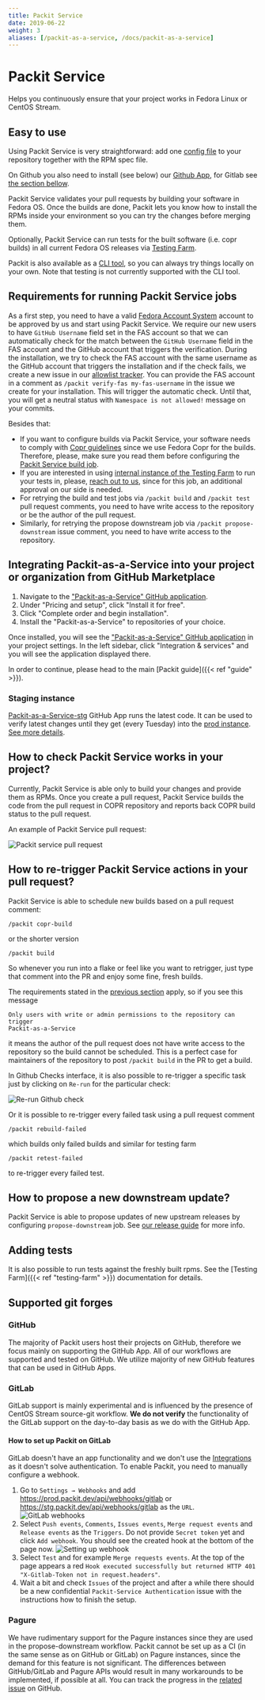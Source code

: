 ```yaml
---
title: Packit Service
date: 2019-06-22
weight: 3
aliases: [/packit-as-a-service, /docs/packit-as-a-service]
---
```


# Packit Service

Helps you continuously ensure that your project works in Fedora Linux or CentOS Stream.

## Easy to use

Using Packit Service is very straightforward:
add one [config file](/docs/configuration/)
to your repository together with the RPM spec file.

On Github you also need to install (see below) our
[Github App](https://github.com/marketplace/packit-as-a-service),
for Gitlab see [the section bellow](#GitLab).

Packit Service validates your pull requests by building your software in Fedora OS.
Once the builds are done, Packit lets you know how to install the
RPMs inside your environment so you can try the changes before merging them.

Optionally, Packit Service can run tests for the built software (i.e. copr builds)
in all current Fedora OS releases via [Testing Farm](/docs/testing-farm).

Packit is also available as a [CLI tool](https://github.com/packit/packit/blob/main/README.md),
so you can always try things locally on your own. Note that testing is not currently supported with the CLI tool.


## Requirements for running Packit Service jobs

As a first step, you need to have a valid [Fedora Account System](https://fedoraproject.org/wiki/Account_System) 
account to be approved by us and start using Packit Service.
We require our new users to have `GitHub Username` field set in the FAS account so that we can automatically
check for the match between the `GitHub Username` field in the FAS account and the GitHub account that triggers the verification. 
During the installation, we try to check the FAS account with the same
username as the GitHub account that triggers the installation and if the check
fails, we create a new issue in our
[allowlist tracker](https://github.com/packit/notifications/issues/).
You can provide the FAS account in a comment
as `/packit verify-fas my-fas-username` in the issue we create 
for your installation. This will trigger the automatic check.
Until that, you will get a neutral status with `Namespace is not allowed!` 
message on your commits.

Besides that:
* If you want to configure builds via Packit Service, your software needs to comply with [Copr guidelines](https://docs.pagure.org/copr.copr/user_documentation.html#what-i-can-build-in-copr) 
 since we use Fedora Copr for the builds. Therefore, please, make sure you read them before configuring the [Packit Service build job](/docs/configuration/#copr_build).
* If you are interested in using [internal instance of the Testing Farm](https://docs.testing-farm.io/general/0.1/services.html#_red_hat_ranch)
to run your tests in, please, [reach out to us](/#contact), since for this job, an additional approval on our side is needed.
* For retrying the build and test jobs via `/packit build` and `/packit test` pull request comments, you need to have write access to the repository or be the 
author of the pull request.
* Similarly, for retrying the propose downstream job via `/packit propose-downstream` issue comment, you need to have write access to
the repository.


## Integrating Packit-as-a-Service into your project or organization from GitHub Marketplace

1. Navigate to the ["Packit-as-a-Service" GitHub
   application](https://github.com/marketplace/packit-as-a-service).
2. Under "Pricing and setup", click "Install it for free".
3. Click "Complete order and begin installation".
4. Install the "Packit-as-a-Service" to repositories of your choice.

Once installed, you will see the ["Packit-as-a-Service" GitHub
application](https://github.com/marketplace/packit-as-a-service) in your
project settings. In the left sidebar, click "Integration & services" and you
will see the application displayed there.

In order to continue, please head to the main [Packit guide]({{< ref "guide" >}}).

### Staging instance

[Packit-as-a-Service-stg](https://github.com/apps/packit-as-a-service-stg) GitHub App
runs the latest code. It can be used to verify latest changes until they get
(every Tuesday) into the [prod instance](https://github.com/marketplace/packit-as-a-service).
[See more details](https://github.com/packit/packit-service/issues/649#issue-629054035).

## How to check Packit Service works in your project?

Currently, Packit Service is able only to build your changes and provide them as RPMs.
Once you create a pull request, Packit Service builds the code from the
pull request in COPR repository and reports back COPR build status to the pull request.

An example of Packit Service pull request:

![Packit service pull request](/packit-service-pr.png)

## How to re-trigger Packit Service actions in your pull request?

Packit Service is able to schedule new builds based on a pull request comment:

    /packit copr-build

or the shorter version

    /packit build

So whenever you run into a flake or feel like you want to retrigger, just type
that comment into the PR and enjoy some fine, fresh builds.

The requirements stated in the [previous section](#requirements-for-running-packit-service-jobs) apply, so if you see this
message

    Only users with write or admin permissions to the repository can trigger
    Packit-as-a-Service

it means the author of the pull request does not have write access to the
repository so the build cannot be scheduled. This is a perfect case for
maintainers of the repository to post `/packit build` in the PR to get a build.

In Github Checks interface, it is also possible to re-trigger a specific task just by clicking on `Re-run`
for the particular check:

![Re-run Github check](/github-check-rerun.png)

Or it is possible to re-trigger every failed task using a pull request comment

    /packit rebuild-failed

which builds only failed builds and similar for testing farm

    /packit retest-failed

to re-trigger every failed test.

## How to propose a new downstream update?

Packit Service is able to propose updates of new upstream releases by configuring `propose-downstream` job.
See [our release guide](./fedora-releases-guide.md) for more info.

## Adding tests

It is also possible to run tests against the freshly built rpms.
See the [Testing Farm]({{< ref "testing-farm" >}}) documentation for details.

## Supported git forges

### GitHub

The majority of Packit users host their projects on GitHub, therefore we focus mainly on supporting the GitHub App. All of our workflows are supported and tested on GitHub. We utilize majority of new GitHub features that can be used in GitHub Apps.

### GitLab

GitLab support is mainly experimental and is influenced by the presence of CentOS Stream source-git workflow. **We do not verify** the functionality of the GitLab support on the day-to-day basis as we do with the GitHub App.

#### How to set up Packit on GitLab

GitLab doesn't have an app functionality and we don't use the [Integrations](https://docs.gitlab.com/ee/user/project/integrations/overview.html) as it doesn't solve authentication.
To enable Packit, you need to manually configure a webhook.

1. Go to `Settings → Webhooks` and add https://prod.packit.dev/api/webhooks/gitlab or https://stg.packit.dev/api/webhooks/gitlab as the `URL`.
   ![GitLab webhooks](/images/gitlab/webhooks.png)
2. Select `Push events`, `Comments`, `Issues events`, `Merge request events` and `Release events` as the `Triggers`.
   Do not provide `Secret token` yet and click `Add webhook`.
   You should see the created hook at the bottom of the page now.
   ![Setting up webhook](/images/gitlab/set_up_webhook.png)
3. Select `Test` and for example `Merge requests events`.
   At the top of the page appears a red `Hook executed successfully but returned HTTP 401 "X-Gitlab-Token not in request.headers"`.
4. Wait a bit and check `Issues` of the project and after a while there should be
   a new confidential `Packit-Service Authentication` issue with the instructions how to finish the setup.

### Pagure

We have rudimentary support for the Pagure instances since they are used in the propose-downstream workflow. Packit cannot be set up as a CI (in the same sense as on GitHub or GitLab) on Pagure instances, since the demand for this feature is not significant. The differences between GitHub/GitLab and Pagure APIs would result in many workarounds to be implemented, if possible at all. You can track the progress in the [related issue](https://github.com/packit/packit-service/issues/556) on GitHub.
